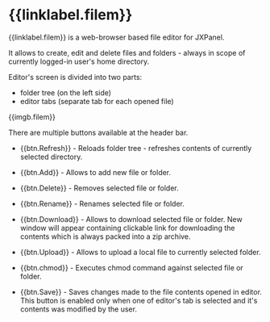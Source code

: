 # {{linklabel.filem}}

{{linklabel.filem}} is a web-browser based file editor for JXPanel.

It allows to create, edit and delete files and folders - always in scope of currently logged-in user's home directory.

Editor's screen is divided into two parts:

* folder tree (on the left side)
* editor tabs (separate tab for each opened file)

{{imgb.filem}}

There are multiple buttons available at the header bar.

* {{btn.Refresh}} - Reloads folder tree - refreshes contents of currently selected directory.

* {{btn.Add}} - Allows to add new file or folder.

* {{btn.Delete}} - Removes selected file or folder.

* {{btn.Rename}} - Renames selected file or folder.

* {{btn.Download}} - Allows to download selected file or folder. New window will appear containing clickable link for downloading the contents which is always packed into a zip archive.

* {{btn.Upload}} - Allows to upload a local file to currently selected folder.

* {{btn.chmod}} - Executes chmod command against selected file or folder.

* {{btn.Save}} - Saves changes made to the file contents opened in editor. This button is enabled only when one of editor's tab is selected and it's contents was modified by the user.